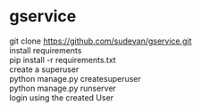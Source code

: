 # gservice
git clone https://github.com/sudevan/gservice.git <br>
install requirements <br>
pip install -r requirements.txt <br>
create a superuser <br>
python manage.py createsuperuser<br>
python manage.py runserver <br>
login using the created User <br>

